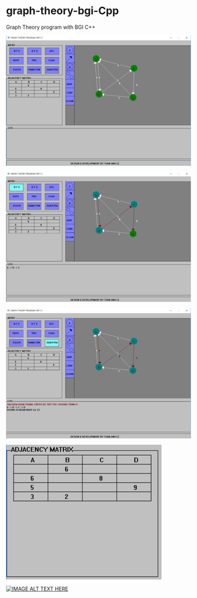# graph-theory-bgi-Cpp
Graph Theory program with BGI C++


![alt text](https://github.com/leanhtuan1994/graph-theory-bgi-Cpp/blob/master/Debug/images/1.PNG)


![alt text](https://github.com/leanhtuan1994/graph-theory-bgi-Cpp/blob/master/Debug/images/2.PNG)


![alt text](https://github.com/leanhtuan1994/graph-theory-bgi-Cpp/blob/master/Debug/images/3.PNG)


![alt text](https://github.com/leanhtuan1994/graph-theory-bgi-Cpp/blob/master/Debug/images/4.PNG)



[![IMAGE ALT TEXT HERE](https://img.youtube.com/vi/fdUt_yisvJE/0.jpg)](https://www.youtube.com/watch?v=fdUt_yisvJE)
